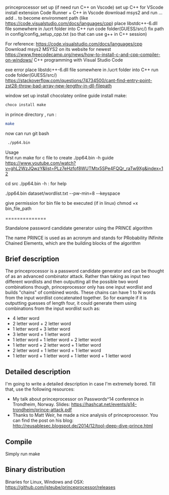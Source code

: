 princeprocessor
set up (if need run C++ on Vscode)
set up C++ for VScode
install extension Code Runner + C++ in Vscode download msys2 and run ... add .. to become environment path (like https://code.visualstudio.com/docs/languages/cpp) place libstdc++-6.dll file somewhere in /ucrt folder into C++ run code folder(GUESS/src/) fix path in config/config_setup_cpp.txt (so that can use g++ in C++ session)

For reference: https://code.visualstudio.com/docs/languages/cpp Download msys2 MSYS2 on its website for newest https://www.freecodecamp.org/news/how-to-install-c-and-cpp-compiler-on-windows/ C++ programming with Visual Studio Code

exe error place libstdc++-6.dll file somewhere in /ucrt folder into C++ run code folder(GUESS/src/) https://stackoverflow.com/questions/74734500/cant-find-entry-point-zst28-throw-bad-array-new-lengthv-in-dll-filepath




window set up 
install chocolatey online guide 
install make: 
```bash
choco install make 
```
in prince directory , run :
```bash
make 
```
now can run git bash 
```bash
 ./pp64.bin 
```


Usage  
first run make for c file to create ./pp64.bin -h
guide https://www.youtube.com/watch?v=ghL2WzJQwzY&list=PLz7eHzfof8WUTMtx5SPe4FQQr_raTw9Xg&index=12

cd src 
./pp64.bin -h : for help 

./pp64.bin dataset/wordlist.txt --pw-min=8 --keyspace


give permission for bin file to be executed (if in linux)
chmod +x bin_file_path







==============

Standalone password candidate generator using the PRINCE algorithm

The name PRINCE is used as an acronym and stands for PRobability INfinite Chained Elements, which are the building blocks of the algorithm

Brief description
--------------

The princeprocessor is a password candidate generator and can be thought of as an advanced combinator attack. Rather than taking as input two different wordlists and then outputting all the possible two word combinations though, princeprocessor only has one input wordlist and builds "chains" of combined words. These chains can have 1 to N words from the input wordlist concatenated together. So for example if it is outputting guesses of length four, it could generate them using combinations from the input wordlist such as:

- 4 letter word
- 2 letter word + 2 letter word
- 1 letter word + 3 letter word
- 3 letter word + 1 letter word
- 1 letter word + 1 letter word + 2 letter word
- 1 letter word + 2 letter word + 1 letter word
- 2 letter word + 1 letter word + 1 letter word
- 1 letter word + 1 letter word + 1 letter word + 1 letter word

Detailed description
--------------

I'm going to write a detailed description in case I'm extremely bored. Till that, use the following resources:

- My talk about princeprocessor on Passwords^14 conference in Trondheim, Norway. Slides: https://hashcat.net/events/p14-trondheim/prince-attack.pdf
- Thanks to Matt Weir, he made a nice analysis of princeprocessor. You can find the post on his blog: http://reusablesec.blogspot.de/2014/12/tool-deep-dive-prince.html

Compile
--------------

Simply run make

Binary distribution
--------------

Binaries for Linux, Windows and OSX: https://github.com/jsteube/princeprocessor/releases
